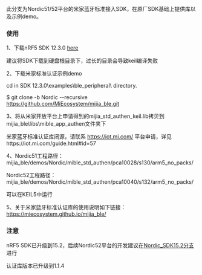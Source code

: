 此分支为Nordic51/52平台的米家蓝牙标准接入SDK，在原厂SDK基础上提供库以及示例demo。

### 使用
1、下载nRF5 SDK 12.3.0 [here](http://www.nordicsemi.com/eng/nordic/Products/nRF52832/nRF5-SDK-v12-zip/54281)

建议将SDK下载到硬盘根目录下，过长的目录会导致keil编译失败

2、下载米家标准认证示例demo

cd in SDK 12.3.0\examples\ble_peripheral\ directory.

 $ git clone -b Nordic --recursive https://github.com/MiEcosystem/mijia_ble.git

3、将从米家开放平台上申请得到的mijia_std_authen_keil.lib拷贝到mijia_ble\libs\mible_app_authen文件夹下

米家蓝牙标准认证库闭源，请联系 https://iot.mi.com/ 平台申请，详见https://iot.mi.com/guide.html#id=57

4、Nordic51工程路径：mijia_ble/demos/Nordic/mible_std_authen/pca10028/s130/arm5_no_packs/

Nordic52工程路径：mijia_ble/demos/Nordic/mible_std_authen/pca10040/s132/arm5_no_packs/

可以在KEIL5中运行

5、关于米家蓝牙标准认证库的使用说明如下链接：https://miecosystem.github.io/mijia_ble/ 

### 注意
nRF5 SDK已升级到15.2，后续Nordic52平台的开发建议在[Nordic_SDK15.2分支](https://github.com/MiEcosystem/mijia_ble/tree/Nordic_SDK15.2)进行

认证库版本已升级到1.1.4
